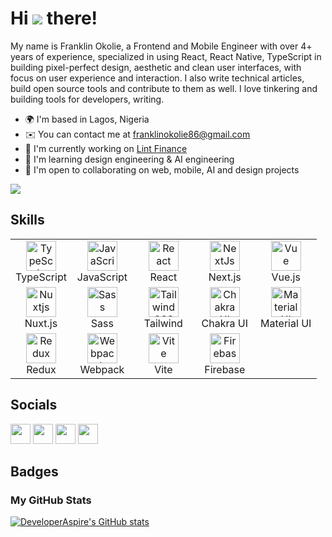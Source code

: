 # Hi ![](https://user-images.githubusercontent.com/18350557/176309783-0785949b-9127-417c-8b55-ab5a4333674e.gif) there!

My name is Franklin Okolie, a Frontend and Mobile Engineer with over 4+ years of experience, specialized in using React, React Native, TypeScript in building pixel-perfect design, aesthetic and clean user interfaces, with focus on user experience and interaction. I also write technical articles, build open source tools and contribute to them as well. I love tinkering and building tools for developers, writing.

* 🌍  I'm based in Lagos, Nigeria
* ✉️  You can contact me at [franklinokolie86@gmail.com](mailto:franklinokolie86@gmail.com)
* 🚀  I'm currently working on [Lint Finance](http://lint.finance/)
* 🧠  I'm learning design engineering & AI engineering
* 🤝  I'm open to collaborating on web, mobile, AI and design projects

<a href="https://www.github.com/DeveloperAspire" target="_blank" rel="noreferrer"><img
src="https://img.shields.io/github/followers/DeveloperAspire?logo=github&style=for-the-badge&color=0891b2&labelColor=1c1917" /></a>

## Skills

<table>
  <tr>
    <td align="center" width="20%">
      <a href="https://www.typescriptlang.org/">
        <img src="https://raw.githubusercontent.com/danielcranney/readme-generator/main/public/icons/skills/typescript-colored.svg" width="48" height="48" alt="TypeScript" />
      </a>
      <br>TypeScript
    </td>
    <td align="center" width="20%">
      <a href="https://developer.mozilla.org/en-US/docs/Web/JavaScript">
        <img src="https://raw.githubusercontent.com/danielcranney/readme-generator/main/public/icons/skills/javascript-colored.svg" width="48" height="48" alt="JavaScript" />
      </a>
      <br>JavaScript
    </td>
    <td align="center" width="20%">
      <a href="https://reactjs.org/">
        <img src="https://raw.githubusercontent.com/danielcranney/readme-generator/main/public/icons/skills/react-colored.svg" width="48" height="48" alt="React" />
      </a>
      <br>React
    </td>
    <td align="center" width="20%">
      <a href="https://nextjs.org/docs">
        <img src="https://raw.githubusercontent.com/danielcranney/readme-generator/main/public/icons/skills/nextjs-colored.svg" width="48" height="48" alt="NextJs" />
      </a>
      <br>Next.js
    </td>
    <td align="center" width="20%">
      <a href="https://vuejs.org/">
        <img src="https://raw.githubusercontent.com/danielcranney/readme-generator/main/public/icons/skills/vuejs-colored.svg" width="48" height="48" alt="Vue" />
      </a>
      <br>Vue.js
    </td>
  </tr>
  <tr>
    <td align="center" width="20%">
      <a href="https://nuxtjs.org/">
        <img src="https://raw.githubusercontent.com/danielcranney/readme-generator/main/public/icons/skills/nuxtjs-colored.svg" width="48" height="48" alt="Nuxtjs" />
      </a>
      <br>Nuxt.js
    </td>
    <td align="center" width="20%">
      <a href="https://sass-lang.com/">
        <img src="https://raw.githubusercontent.com/danielcranney/readme-generator/main/public/icons/skills/sass-colored.svg" width="48" height="48" alt="Sass" />
      </a>
      <br>Sass
    </td>
    <td align="center" width="20%">
      <a href="https://tailwindcss.com/">
        <img src="https://raw.githubusercontent.com/danielcranney/readme-generator/main/public/icons/skills/tailwindcss-colored.svg" width="48" height="48" alt="TailwindCSS" />
      </a>
      <br>Tailwind
    </td>
    <td align="center" width="20%">
      <a href="https://chakra-ui.com/">
        <img src="https://raw.githubusercontent.com/danielcranney/readme-generator/main/public/icons/skills/chakra-colored.svg" width="48" height="48" alt="Chakra UI" />
      </a>
      <br>Chakra UI
    </td>
    <td align="center" width="20%">
      <a href="https://mui.com/">
        <img src="https://raw.githubusercontent.com/danielcranney/readme-generator/main/public/icons/skills/materialui-colored.svg" width="48" height="48" alt="Material UI" />
      </a>
      <br>Material UI
    </td>
  </tr>
  <tr>
    <td align="center" width="20%">
      <a href="https://redux.js.org/">
        <img src="https://raw.githubusercontent.com/danielcranney/readme-generator/main/public/icons/skills/redux-colored.svg" width="48" height="48" alt="Redux" />
      </a>
      <br>Redux
    </td>
    <td align="center" width="20%">
      <a href="https://webpack.js.org/">
        <img src="https://raw.githubusercontent.com/danielcranney/readme-generator/main/public/icons/skills/webpack-colored.svg" width="48" height="48" alt="Webpack" />
      </a>
      <br>Webpack
    </td>
    <td align="center" width="20%">
      <a href="https://vitejs.dev/">
        <img src="https://raw.githubusercontent.com/danielcranney/readme-generator/main/public/icons/skills/vite-colored.svg" width="48" height="48" alt="Vite" />
      </a>
      <br>Vite
    </td>
    <td align="center" width="20%">
      <a href="https://firebase.google.com/">
        <img src="https://raw.githubusercontent.com/danielcranney/readme-generator/main/public/icons/skills/firebase-colored.svg" width="48" height="48" alt="Firebase" />
      </a>
      <br>Firebase
    </td>
    <td align="center" width="20%">
      <!-- Placeholder to maintain grid structure -->
    </td>
  </tr>
</table>

## Socials

<p align="left">
<a href="https://www.github.com/DeveloperAspire" target="_blank" rel="noreferrer"><img src="https://raw.githubusercontent.com/danielcranney/readme-generator/main/public/icons/socials/github.svg" width="32" height="32" /></a>
<a href="https://developeraspire.hashnode.dev" target="_blank" rel="noreferrer"><img src="https://raw.githubusercontent.com/danielcranney/readme-generator/main/public/icons/socials/hashnode.svg" width="32" height="32" /></a>
<a href="https://www.linkedin.com/in/franklin-okolie" target="_blank" rel="noreferrer"><img src="https://raw.githubusercontent.com/danielcranney/readme-generator/main/public/icons/socials/linkedin.svg" width="32" height="32" /></a>
<a href="https://www.x.com/developeraspire" target="_blank" rel="noreferrer"><img src="https://raw.githubusercontent.com/danielcranney/readme-generator/main/public/icons/socials/twitter.svg" width="32" height="32" /></a>
</p>

## Badges

### My GitHub Stats

<a href="http://www.github.com/DeveloperAspire"><img src="https://github-readme-stats.vercel.app/api?username=DeveloperAspire&show_icons=true&hide=&count_private=true&title_color=3382ed&text_color=ffffff&icon_color=0891b2&bg_color=1c1917&hide_border=true&show_icons=true" alt="DeveloperAspire's GitHub stats" /></a>
